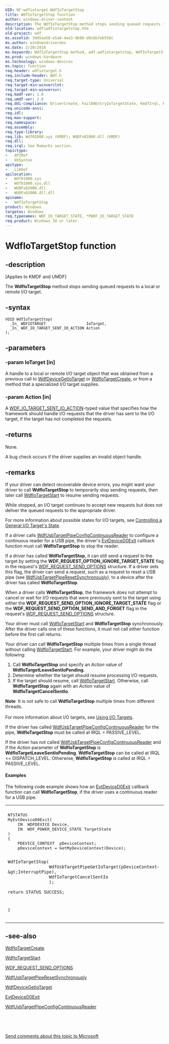 ```yaml
---
UID: NF:wdfiotarget.WdfIoTargetStop
title: WdfIoTargetStop function
author: windows-driver-content
description: The WdfIoTargetStop method stops sending queued requests to a local or remote I/O target.
old-location: wdf\wdfiotargetstop.htm
old-project: wdf
ms.assetid: 3dd5aa58-e5a6-4ee3-9b88-d9cbb7eb558c
ms.author: windowsdriverdev
ms.date: 2/20/2018
ms.keywords: WdfIoTargetStop method, wdf.wdfiotargetstop, WdfIoTargetStop, DFIOTargetRef_80727681-b08c-4025-aea9-d469735ea00c.xml, wdfiotarget/WdfIoTargetStop, kmdf.wdfiotargetstop
ms.prod: windows-hardware
ms.technology: windows-devices
ms.topic: function
req.header: wdfiotarget.h
req.include-header: Wdf.h
req.target-type: Universal
req.target-min-winverclnt: 
req.target-min-winversvr: 
req.kmdf-ver: 1.0
req.umdf-ver: 2.0
req.ddi-compliance: DriverCreate, FailD0EntryIoTargetState, KmdfIrql, KmdfIrql2
req.unicode-ansi: 
req.idl: 
req.max-support: 
req.namespace: 
req.assembly: 
req.type-library: 
req.lib: Wdf01000.sys (KMDF); WUDFx02000.dll (UMDF)
req.dll: 
req.irql: See Remarks section.
topictype:
-	APIRef
-	kbSyntax
apitype:
-	LibDef
apilocation:
-	Wdf01000.sys
-	Wdf01000.sys.dll
-	WUDFx02000.dll
-	WUDFx02000.dll.dll
apiname:
-	WdfIoTargetStop
product: Windows
targetos: Windows
req.typenames: WDF_IO_TARGET_STATE, *PWDF_IO_TARGET_STATE
req.product: Windows 10 or later.
---
```


# WdfIoTargetStop function


## -description


<p class="CCE_Message">[Applies to KMDF and UMDF]

The <b>WdfIoTargetStop</b> method stops sending queued requests to a local or remote I/O target.


## -syntax


````
VOID WdfIoTargetStop(
  _In_ WDFIOTARGET                  IoTarget,
  _In_ WDF_IO_TARGET_SENT_IO_ACTION Action
);
````


## -parameters




### -param IoTarget [in]

A handle to a local or remote I/O target object that was obtained from a previous call to <a href="..\wdfdevice\nf-wdfdevice-wdfdevicegetiotarget.md">WdfDeviceGetIoTarget</a> or <a href="..\wdfiotarget\nf-wdfiotarget-wdfiotargetcreate.md">WdfIoTargetCreate</a>, or from a method that a specialized I/O target supplies.


### -param Action [in]

A <a href="..\wudfddi_types\ne-wudfddi_types-_wdf_io_target_sent_io_action.md">WDF_IO_TARGET_SENT_IO_ACTION</a>-typed value that specifies how the framework should handle I/O requests that the driver has sent to the I/O target, if the target has not completed the requests.


## -returns



None.

A bug check occurs if the driver supplies an invalid object handle.






## -remarks



If your driver can detect recoverable device errors, you might want your driver to call <b>WdfIoTargetStop</b> to temporarily stop sending requests, then later call <a href="..\wdfiotarget\nf-wdfiotarget-wdfiotargetstart.md">WdfIoTargetStart</a> to resume sending requests.

While stopped, an I/O target continues to accept new requests but does not deliver the queued requests to the appropriate driver.

For more information about possible states for I/O targets, see <a href="https://msdn.microsoft.com/37f756bf-b655-428e-b72c-f86c71f1a2db">Controlling a General I/O Target's State</a>.

If a driver calls <a href="..\wdfusb\nf-wdfusb-wdfusbtargetpipeconfigcontinuousreader.md">WdfUsbTargetPipeConfigContinuousReader</a> to configure a continuous reader for a USB pipe, the driver's <a href="..\wdfdevice\nc-wdfdevice-evt_wdf_device_d0_exit.md">EvtDeviceD0Exit</a> callback function must call <b>WdfIoTargetStop</b> to stop the reader.

If a driver has called <b>WdfIoTargetStop</b>, it can still send a request to the target by setting the <b>WDF_REQUEST_OPTION_IGNORE_TARGET_STATE</b> flag in the request's <a href="..\wdfrequest\ns-wdfrequest-_wdf_request_send_options.md">WDF_REQUEST_SEND_OPTIONS</a> structure. If a driver sets this flag, the driver can send a request, such as a request to reset a USB pipe (see <a href="..\wdfusb\nf-wdfusb-wdfusbtargetpiperesetsynchronously.md">WdfUsbTargetPipeResetSynchronously</a>), to a device after the driver has called <b>WdfIoTargetStop</b>.

When a driver calls <b>WdfIoTargetStop</b>, the framework does not attempt to cancel or wait for I/O requests that were previously sent to the target using either the <b>WDF_REQUEST_SEND_OPTION_IGNORE_TARGET_STATE</b> flag or the <b>WDF_REQUEST_SEND_OPTION_SEND_AND_FORGET</b> flag in the request's <a href="..\wdfrequest\ns-wdfrequest-_wdf_request_send_options.md">WDF_REQUEST_SEND_OPTIONS</a> structure.

Your driver must call <a href="..\wdfiotarget\nf-wdfiotarget-wdfiotargetstart.md">WdfIoTargetStart</a> and <b>WdfIoTargetStop</b> synchronously. After the driver calls one of these functions, it must not call either function before the first call returns.

Your driver can call <b>WdfIoTargetStop</b> multiple times from a single thread without calling <a href="..\wdfiotarget\nf-wdfiotarget-wdfiotargetstart.md">WdfIoTargetStart</a>. For example, your driver might do the following:

<ol>
<li>
Call <b>WdfIoTargetStop</b> and specify an <i>Action</i> value of <b>WdfIoTargetLeaveSentIoPending</b>. 

</li>
<li>
Determine whether the target should resume processing I/O requests. 

</li>
<li>
If the target should resume, call <a href="..\wdfiotarget\nf-wdfiotarget-wdfiotargetstart.md">WdfIoTargetStart</a>. Otherwise, call <b>WdfIoTargetStop</b> again with an <i>Action</i> value of <b>WdfIoTargetCancelSentIo</b>. 

</li>
</ol>
<div class="alert"><b>Note</b>  It is not safe to call <b>WdfIoTargetStop</b> multiple times from different threads.</div>
<div> </div>
For more information about I/O targets, see <a href="https://msdn.microsoft.com/77fd1b64-c3a9-4e12-ac69-0e3725695795">Using I/O Targets</a>.

If the driver has called <a href="..\wdfusb\nf-wdfusb-wdfusbtargetpipeconfigcontinuousreader.md">WdfUsbTargetPipeConfigContinuousReader</a> for the pipe, <b>WdfIoTargetStop</b> must be called at IRQL = PASSIVE_LEVEL.

If the driver has not called <a href="..\wdfusb\nf-wdfusb-wdfusbtargetpipeconfigcontinuousreader.md">WdfUsbTargetPipeConfigContinuousReader</a> and if the <i>Action</i> parameter of <b>WdfIoTargetStop</b> is <b>WdfIoTargetLeaveSentIoPending</b>, <b>WdfIoTargetStop</b> can be called at IRQL &lt;= DISPATCH_LEVEL. Otherwise, <b>WdfIoTargetStop</b> is called at IRQL = PASSIVE_LEVEL. 


#### Examples

The following code example shows how an <a href="..\wdfdevice\nc-wdfdevice-evt_wdf_device_d0_exit.md">EvtDeviceD0Exit</a> callback function can call <b>WdfIoTargetStop</b>, if the driver uses a continuous reader for a USB pipe. 

<div class="code"><span codelanguage=""><table>
<tr>
<th></th>
</tr>
<tr>
<td>
<pre>NTSTATUS
MyEvtDeviceD0Exit(
    IN  WDFDEVICE Device,
    IN  WDF_POWER_DEVICE_STATE TargetState
)
{
    PDEVICE_CONTEXT  pDeviceContext;
    pDeviceContext = GetMyDeviceContext(Device);

    WdfIoTargetStop(
                    WdfUsbTargetPipeGetIoTarget(pDeviceContext-&gt;InterruptPipe),
                    WdfIoTargetCancelSentIo
                    );

    return STATUS_SUCCESS;
}</pre>
</td>
</tr>
</table></span></div>



## -see-also

<a href="..\wdfiotarget\nf-wdfiotarget-wdfiotargetcreate.md">WdfIoTargetCreate</a>



<a href="..\wdfiotarget\nf-wdfiotarget-wdfiotargetstart.md">WdfIoTargetStart</a>



<a href="..\wdfrequest\ns-wdfrequest-_wdf_request_send_options.md">WDF_REQUEST_SEND_OPTIONS</a>



<a href="..\wdfusb\nf-wdfusb-wdfusbtargetpiperesetsynchronously.md">WdfUsbTargetPipeResetSynchronously</a>



<a href="..\wdfdevice\nf-wdfdevice-wdfdevicegetiotarget.md">WdfDeviceGetIoTarget</a>



<a href="..\wdfdevice\nc-wdfdevice-evt_wdf_device_d0_exit.md">EvtDeviceD0Exit</a>



<a href="..\wdfusb\nf-wdfusb-wdfusbtargetpipeconfigcontinuousreader.md">WdfUsbTargetPipeConfigContinuousReader</a>



 

 

<a href="mailto:wsddocfb@microsoft.com?subject=Documentation%20feedback [wdf\wdf]:%20WdfIoTargetStop method%20 RELEASE:%20(2/20/2018)&amp;body=%0A%0APRIVACY STATEMENT%0A%0AWe use your feedback to improve the documentation. We don't use your email address for any other purpose, and we'll remove your email address from our system after the issue that you're reporting is fixed. While we're working to fix this issue, we might send you an email message to ask for more info. Later, we might also send you an email message to let you know that we've addressed your feedback.%0A%0AFor more info about Microsoft's privacy policy, see http://privacy.microsoft.com/en-us/default.aspx." title="Send comments about this topic to Microsoft">Send comments about this topic to Microsoft</a>

